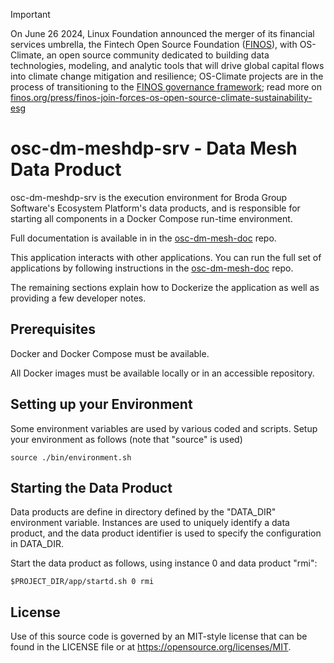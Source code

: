 
> [!IMPORTANT]
> On June 26 2024, Linux Foundation announced the merger of its financial services umbrella, the Fintech Open Source Foundation ([FINOS](https://finos.org)), with OS-Climate, an open source community dedicated to building data technologies, modeling, and analytic tools that will drive global capital flows into climate change mitigation and resilience; OS-Climate projects are in the process of transitioning to the [FINOS governance framework](https://community.finos.org/docs/governance); read more on [finos.org/press/finos-join-forces-os-open-source-climate-sustainability-esg](https://finos.org/press/finos-join-forces-os-open-source-climate-sustainability-esg)

# osc-dm-meshdp-srv - Data Mesh Data Product

osc-dm-meshdp-srv is the execution environment for Broda Group
Software's Ecosystem Platform's data products, and is responsible for starting all
components in a Docker Compose run-time environment.

Full documentation is available in in the
[osc-dm-mesh-doc](https://github.com/brodagroupsoftware/osc-dm-mesh-doc)
repo.

This application interacts with other applications. You can run
the full set of applications by following instructions in the
[osc-dm-mesh-doc](https://github.com/brodagroupsoftware/osc-dm-mesh-doc)
repo.

The remaining sections explain how to Dockerize the application
as well as providing a few developer notes.

## Prerequisites

Docker and Docker Compose must be available.

All Docker images must be available locally or in an
accessible repository.

## Setting up your Environment

Some environment variables are used by various coded and scripts.
Setup your environment as follows (note that "source" is used)
~~~~
source ./bin/environment.sh
~~~~

## Starting the Data Product

Data products are define in directory defined by the "DATA_DIR"
environment variable.  Instances are used to uniquely identify a
data product, and the data product identifier is used to specify
the configuration in DATA_DIR.

Start the data product as follows, using instance 0
and data product "rmi":
~~~~
$PROJECT_DIR/app/startd.sh 0 rmi
~~~~

## License

Use of this source code is governed by an MIT-style
license that can be found in the LICENSE file or at
https://opensource.org/licenses/MIT.
